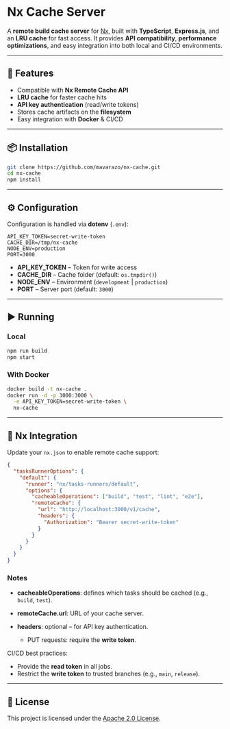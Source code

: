 # Nx Cache Server

A **remote build cache server** for [Nx](https://nx.dev), built with **TypeScript**, **Express.js**, and an **LRU cache** for fast access.
It provides **API compatibility**, **performance optimizations**, and easy integration into both local and CI/CD environments.

---

## 🚀 Features

* Compatible with **Nx Remote Cache API**
* **LRU cache** for faster cache hits
* **API key authentication** (read/write tokens)
* Stores cache artifacts on the **filesystem**
* Easy integration with **Docker** & CI/CD

---

## 📦 Installation

```bash
git clone https://github.com/mavarazo/nx-cache.git
cd nx-cache
npm install
```

---

## ⚙️ Configuration

Configuration is handled via **dotenv** (`.env`):

```env
API_KEY_TOKEN=secret-write-token
CACHE_DIR=/tmp/nx-cache
NODE_ENV=production
PORT=3000
```

* **API_KEY_TOKEN** – Token for write access
* **CACHE_DIR** – Cache folder (default: `os.tmpdir()`)
* **NODE_ENV** – Environment (`development` | `production`)
* **PORT** – Server port (default: `3000`)

---

## ▶️ Running

### Local

```bash
npm run build
npm start
```

### With Docker

```bash
docker build -t nx-cache .
docker run -d -p 3000:3000 \
  -e API_KEY_TOKEN=secret-write-token \
  nx-cache
```

---

## 🔧 Nx Integration

Update your `nx.json` to enable remote cache support:

```json
{
  "tasksRunnerOptions": {
    "default": {
      "runner": "nx/tasks-runners/default",
      "options": {
        "cacheableOperations": ["build", "test", "lint", "e2e"],
        "remoteCache": {
          "url": "http://localhost:3000/v1/cache",
          "headers": {
            "Authorization": "Bearer secret-write-token"
          }
        }
      }
    }
  }
}
```

### Notes

* **cacheableOperations**: defines which tasks should be cached (e.g., `build`, `test`).
* **remoteCache.url**: URL of your cache server.
* **headers**: optional – for API key authentication.

  * PUT requests: require the **write token**.

CI/CD best practices:

* Provide the **read token** in all jobs.
* Restrict the **write token** to trusted branches (e.g., `main`, `release`).

---

## 📜 License

This project is licensed under the [Apache 2.0 License](https://github.com/mavarazo/nx-cache/blob/main/LICENSE).
